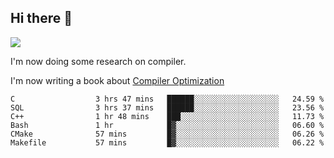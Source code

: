 


<!--
**liusy58/liusy58** is a ✨ _special_ ✨ repository because its `README.md` (this file) appears on your GitHub profile.

Here are some ideas to get you started:

- 🔭 I’m currently working on ...
- 🌱 I’m currently learning ...
- 👯 I’m looking to collaborate on ...
- 🤔 I’m looking for help with ...
- 💬 Ask me about ...
- 📫 How to reach me: ...
- 😄 Pronouns: ...
- ⚡ Fun fact: ...
-->
<!--
![](https://komarev.com/ghpvc/?username=liusy58&color=brightgreen&label=PROFILE+VIEWS)




- 🔭 I’m currently working on my .
- 📫 How to reach me:plz contact me by [email](liusy58@,ail2.sysu.edu.cn) or WeChat(LIUSIYU_58)
- 🏫 I'm an undergraduate in Sun-Yat-sen University majoring in the computer science. Expected to graduate in Spring 2021.
- 👯 I'm now interested in System such as OS, Compiler and Database. 
- 🤔 I’m looking for help with Database System.
-->

## Hi there 👋
![](https://komarev.com/ghpvc/?username=liusy58&color=brightgreen&label=PROFILE+VIEWS)



I'm now doing some research on compiler.

I'm now writing a book about [Compiler Optimization](https://github.com/liusy58/CompilerNotes/blob/master/main.pdf)


 <!--START_SECTION:waka-->

```text
C                  3 hrs 47 mins   ██████░░░░░░░░░░░░░░░░░░░   24.59 %
SQL                3 hrs 37 mins   ██████░░░░░░░░░░░░░░░░░░░   23.56 %
C++                1 hr 48 mins    ███░░░░░░░░░░░░░░░░░░░░░░   11.73 %
Bash               1 hr            █▓░░░░░░░░░░░░░░░░░░░░░░░   06.60 %
CMake              57 mins         █▓░░░░░░░░░░░░░░░░░░░░░░░   06.26 %
Makefile           57 mins         █▓░░░░░░░░░░░░░░░░░░░░░░░   06.22 %
```

<!--END_SECTION:waka-->
